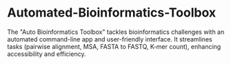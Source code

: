# Automated-Bioinformatics-Toolbox
The "Auto Bioinformatics Toolbox" tackles bioinformatics challenges with an automated command-line app and user-friendly interface. It streamlines tasks (pairwise alignment, MSA, FASTA to FASTQ, K-mer count), enhancing accessibility and efficiency.
